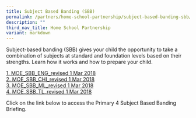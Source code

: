 ```yaml
---
title: Subject Based Banding (SBB)
permalink: /partners/home-school-partnership/subject-based-banding-sbb/
description: ""
third_nav_title: Home School Partnership
variant: markdown
---
```

Subject-based banding (SBB) gives your child the opportunity to take a combination of subjects at standard and foundation levels based on their strengths. Learn how it works and how to prepare your child.  

[1\. MOE\_SBB\_ENG\_revised 1 Mar 2018](/files/1%20MOE_SBB_ENG_revised%201%20Mar%202018.pdf) <br>
[2\. MOE\_SBB\_CHI\_revised 1 Mar 2018](/files/2%20MOE_SBB_CHI_revised%201%20Mar%202018.pdf) <br>
[3\. MOE\_SBB\_ML\_revised 1 Mar 2018](/files/3%20MOE_SBB_ML_revised%201%20Mar%202018.pdf) <br>
[4\. MOE\_SBB\_TL\_revised 1 Mar 2018](/files/4%20MOE_SBB_TL_revised%201%20Mar%202018.pdf)

  

Click on the link below to access the Primary 4 Subject Based Banding Briefing. <br>

